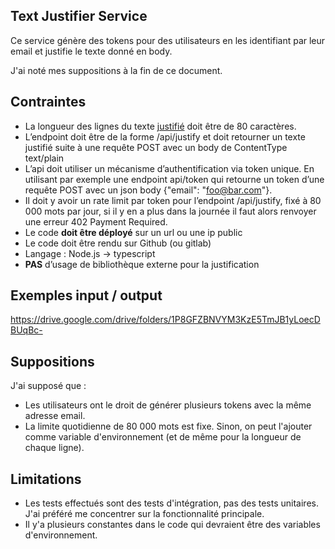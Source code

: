 ## Text Justifier Service

Ce service génère des tokens pour des utilisateurs en les identifiant par leur email et justifie le texte donné en body.

J'ai noté mes suppositions à la fin de ce document.

## Contraintes

- La longueur des lignes du texte [justifié](<https://fr.wikipedia.org/wiki/Justification_(typographie)>) doit être de 80 caractères.
- L’endpoint doit être de la forme /api/justify et doit retourner un texte justifié suite à une requête POST avec un body de ContentType text/plain
- L’api doit utiliser un mécanisme d’authentification via token unique. En utilisant par exemple une endpoint api/token qui retourne un token d’une requête POST avec un json body {"email": "foo@bar.com"}.
- Il doit y avoir un rate limit par token pour l’endpoint /api/justify, fixé à 80 000 mots par jour, si il y en a plus dans la journée il faut alors renvoyer une erreur 402 Payment Required.
- Le code **doit être déployé** sur un url ou une ip public
- Le code doit être rendu sur Github (ou gitlab)
- Langage : Node.js → typescript
- **PAS** d’usage de bibliothèque externe pour la justification

## Exemples input / output

https://drive.google.com/drive/folders/1P8GFZBNVYM3KzE5TmJB1yLoecDBUqBc-

## Suppositions

J'ai supposé que :

- Les utilisateurs ont le droit de générer plusieurs tokens avec la même adresse email.
- La limite quotidienne de 80 000 mots est fixe. Sinon, on peut l'ajouter comme variable d'environnement (et de même pour la longueur de chaque ligne).

## Limitations

- Les tests effectués sont des tests d'intégration, pas des tests unitaires. J'ai préféré me concentrer sur la fonctionnalité principale.
- Il y'a plusieurs constantes dans le code qui devraient être des variables d'environnement.
